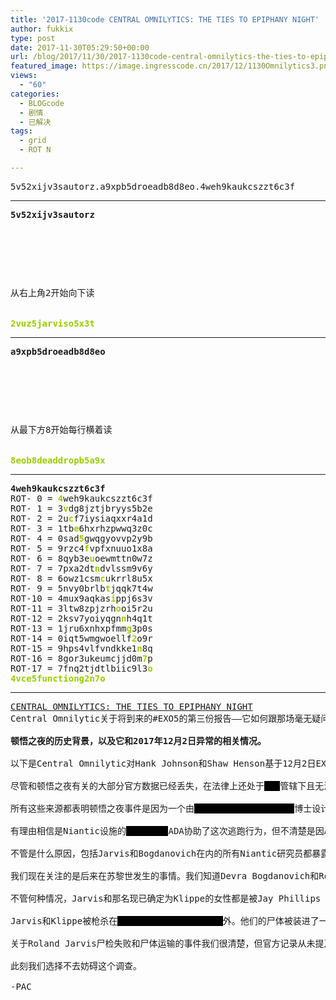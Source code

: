 ```yaml
---
title: '2017-1130code CENTRAL OMNILYTICS: THE TIES TO EPIPHANY NIGHT'
author: fukkix
type: post
date: 2017-11-30T05:29:50+00:00
url: /blog/2017/11/30/2017-1130code-central-omnilytics-the-ties-to-epiphany-night/
featured_image: https://image.ingresscode.cn/2017/12/1130Omnilytics3.png?x-oss-process=image/resize,m_fill,w_700,h_220
views:
  - "60"
categories:
  - BLOGcode
  - 剧情
  - 已解决
tags:
  - grid
  - ROT N

---
```

<pre>5v52xijv3sautorz.a9xpb5droeadb8d8eo.4weh9kaukcszzt6c3f<!--more--></pre>

* * *

<pre><strong>5v52xijv3sautorz
</strong>


<table border="0" cellpading="0" cellspacing="0"   >
  
  	
  
</table>

从右上角2开始向下读


<span style="color: #99cc00;"><strong>2vuz5jarviso5x3t</strong></span></pre>

* * *

<pre><strong>a9xpb5droeadb8d8eo
</strong>


<table border="0" cellpading="0" cellspacing="0"   >
  
  	
  
</table>

从最下方8开始每行横着读

<strong>
<span style="color: #99cc00;">8eob8deaddropb5a9x</span></strong></pre>

* * *

<pre><strong>4weh9kaukcszzt6c3f
</strong>ROT- 0 = <span style="color: #99cc00;"><strong>4</strong></span>weh9kaukcszzt6c3f
ROT- 1 = 3<span style="color: #99cc00;"><strong>v</strong></span>dg8jztjbryys5b2e
ROT- 2 = 2u<span style="color: #99cc00;"><strong>c</strong></span>f7iysiaqxxr4a1d
ROT- 3 = 1tb<span style="color: #99cc00;"><strong>e</strong></span>6hxrhzpwwq3z0c
ROT- 4 = 0sad<span style="color: #99cc00;"><strong>5</strong></span>gwqgyovvp2y9b
ROT- 5 = 9rzc4<span style="color: #99cc00;"><strong>f</strong></span>vpfxnuuo1x8a
ROT- 6 = 8qyb3e<span style="color: #99cc00;"><strong>u</strong></span>oewmttn0w7z
ROT- 7 = 7pxa2dt<span style="color: #99cc00;"><strong>n</strong></span>dvlssm9v6y
ROT- 8 = 6owz1csm<span style="color: #99cc00;"><strong>c</strong></span>ukrrl8u5x
ROT- 9 = 5nvy0brlb<span style="color: #99cc00;"><strong>t</strong></span>jqqk7t4w
ROT-10 = 4mux9aqkas<span style="color: #99cc00;"><strong>i</strong></span>ppj6s3v
ROT-11 = 3ltw8zpjzrh<span style="color: #99cc00;"><strong>o</strong></span>oi5r2u
ROT-12 = 2ksv7yoiyqgn<span style="color: #99cc00;"><strong>n</strong></span>h4q1t
ROT-13 = 1jru6xnhxpfmm<span style="color: #99cc00;"><strong>g</strong></span>3p0s
ROT-14 = 0iqt5wmgwoellf<span style="color: #99cc00;"><strong>2</strong></span>o9r
ROT-15 = 9hps4vlfvndkke1<span style="color: #99cc00;"><strong>n</strong></span>8q
ROT-16 = 8gor3ukeumcjjd0m<span style="color: #99cc00;"><strong>7</strong></span>p
ROT-17 = 7fnq2tjdtlbiic9l3<span style="color: #99cc00;"><strong>o
4vce5functiong2n7o</strong></span></pre>

* * *

<pre><a href="http://investigate.ingress.com/2017/11/30/central-omnilytics-the-ties-to-epiphany-night/">CENTRAL OMNILYTICS: THE TIES TO EPIPHANY NIGHT</a>
Central Omnilytic关于将到来的#EXO5的第三份报告——它如何跟那场毫无疑问是个悲惨、神秘的事件，顿悟之夜相关。
<strong>
顿悟之夜的历史背景，以及它和</strong><strong>2017</strong><strong>年</strong><strong>12</strong><strong>月</strong><strong>2</strong><strong>日异常的相关情况。
</strong>
以下是Central Omnilytic对Hank Johnson和Shaw Henson基于12月2日EXO5异常做的第三分报告。本报告的重点是，这一天的事件如何被代号为“顿悟之夜”的<span style="background-color: black; color: black;">Niantic项目</span>事件预示。

尽管和顿悟之夜有关的大部分官方数据已经丢失，在法律上还处于<span style="background-color: black; color: black;">NIA</span>管辖下且无法调用，由ADA经手已不可靠或者所有系统资料被清除，但是那晚发生的人类事件还是有许多人知道。它被记录于P. A. Chapeau/Verity Seke的Niantic调查文件中，及Felicia Hajra-Lee的小说《The Niantic Project：Ingress》还有《Ingress：Origins》（神秘艺术家<span style="background-color: black; color: black;">Tycho</span>的漫画作品）。即便来源不够完美，但它们共同提供了当晚事件的清晰图片。

所有这些来源都表明顿悟之夜事件是因为一个由<span style="background-color: black; color: black;">Oliver Lynton-Wolfe</span>博士设计的原型<span style="background-color: black; color: black;">Power Cube</span>爆炸造成。我们还不完全清楚当时Ezakiel Calvin所处的角色，是因为作为Niantic项目的主管，或是<span style="background-color: black; color: black;">REDACTED</span>，还是因为NIA的主管才决定这个实验。然而清楚地是<span style="background-color: black; color: black;">Roland Jarvis</span>博士害怕并反对这次<span style="background-color: black; color: black;">REDACTED</span>测试，在事件发生时和<span style="background-color: black; color: black;">Devra Bogdanovich</span>逃离了Niantic设施。

有理由相信是Niantic设施的<span style="background-color: black; color: black;">REDACTED</span>ADA协助了这次逃跑行为，但不清楚是因ADA的自主意识还是因为H.Richard Loeb通过后门假传了Ezekiel Calvin的命令（基于Central研究分析这是一种可能性）。

不管是什么原因，包括Jarvis和Bogdanovich在内的所有Niantic研究员都暴露在高浓度的原生外来物质（XM）中。是否还有黑暗XM（又名<span style="background-color: black; color: black;">Chaotic Matter</span>）被释放存在很多争议。但不可否认的是那晚事件影响下所有人的心理或身体都发生了某种改变。以上关于顿悟之夜的更多细节不在本次更新内表述。

我们现在关注的是后来在苏黎世发生的事情。我们知道Devra Bogdanovich和Roland Jarvis在前往火车站的途中就已分道扬镳。这里有些争议，究竟是Jarvis把Bogdanovich支走好跟一名叫Twyla Klippe的女性会面，还是Bogdanovich根据ADA的指示，放弃和Jarvis同乘一列车，这两种情况都有可能。

不管何种情况，Jarvis和那名现已确定为Klippe的女性都是被Jay Phillips（当时Niantic项目的安全负责人）和Hubert Farlowe枪杀的，相信他们都是依照NIA的命令行事。于是Bogdanovich和两名“逃跑”的Niantic研究员把XM暴露的风险向公众展示出来了。

Jarvis和Klippe被枪杀在<span style="background-color: black; color: black;">Zurich Train Station</span>外。他们的尸体被装进了一辆Niantic项目的运输车——现在被称为<span style="background-color: black; color: black;">NL-1331</span>的车辆。警方接到了一名女性的紧急来电，这位女性就是<span style="background-color: black; color: black;">Klue</span>，是ADA在其人格发育早期培养的替代人类。

关于Roland Jarvis尸检失败和尸体运输的事件我们很清楚，但官方记录从未提及Klippe的尸体。Central怀疑这个埋藏的秘密可能是弄清12月2日EXO5异常事件的核心，尤其是在旧金山的重要人物聚会上。

此刻我们选择不去妨碍这个调查。

-PAC</pre>